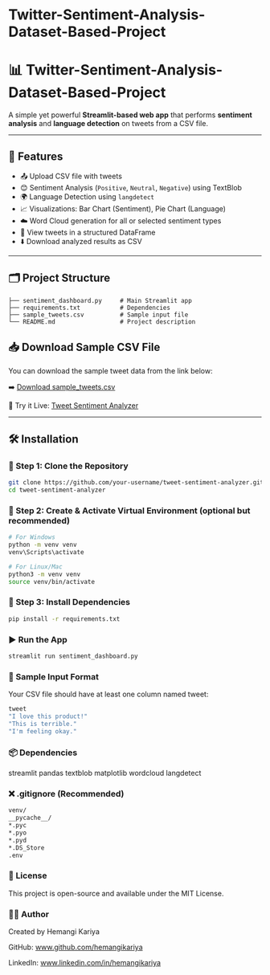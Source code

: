 # Twitter-Sentiment-Analysis-Dataset-Based-Project

# 📊 Twitter-Sentiment-Analysis-Dataset-Based-Project

A simple yet powerful **Streamlit-based web app** that performs **sentiment analysis** and **language detection** on tweets from a CSV file.

---

## 🚀 Features

- 📤 Upload CSV file with tweets
- 😊 Sentiment Analysis (`Positive`, `Neutral`, `Negative`) using TextBlob
- 🌍 Language Detection using `langdetect`
- 📈 Visualizations: Bar Chart (Sentiment), Pie Chart (Language)
- ☁️ Word Cloud generation for all or selected sentiment types
- 📄 View tweets in a structured DataFrame
- ⬇️ Download analyzed results as CSV

---

## 🗂️ Project Structure

```
├── sentiment_dashboard.py     # Main Streamlit app
├── requirements.txt           # Dependencies
├── sample_tweets.csv          # Sample input file
└── README.md                  # Project description
```

## 📥 Download Sample CSV File

You can download the sample tweet data from the link below:

➡️ [Download sample_tweets.csv](https://raw.githubusercontent.com/<your-username>/<repo-name>/main/<path>/sample_tweets.csv)

🔗 Try it Live: [Tweet Sentiment Analyzer](https://huggingface.co/spaces/hemangikariya/twitter-sentiment-analysis-dataset-based-project)

---

## 🛠️ Installation

### 🔹 Step 1: Clone the Repository

```bash
git clone https://github.com/your-username/tweet-sentiment-analyzer.git
cd tweet-sentiment-analyzer
```
### 🔹 Step 2: Create & Activate Virtual Environment (optional but recommended)

```bash
# For Windows
python -m venv venv
venv\Scripts\activate

# For Linux/Mac
python3 -m venv venv
source venv/bin/activate
```

### 🔹 Step 3: Install Dependencies
```bash
pip install -r requirements.txt
```
### ▶️ Run the App
```bash
streamlit run sentiment_dashboard.py
```

### 📄 Sample Input Format
Your CSV file should have at least one column named tweet:
```bash
tweet
"I love this product!"
"This is terrible."
"I'm feeling okay."
```

### 📦 Dependencies
streamlit
pandas
textblob
matplotlib
wordcloud
langdetect

### ❌ .gitignore (Recommended)
```bash
venv/
__pycache__/
*.pyc
*.pyo
*.pyd
*.DS_Store
.env
```

### 📝 License
This project is open-source and available under the MIT License.

### 🙋‍♀️ Author
Created by Hemangi Kariya

GitHub: www.github.com/hemangikariya

LinkedIn: www.linkedin.com/in/hemangikariya


